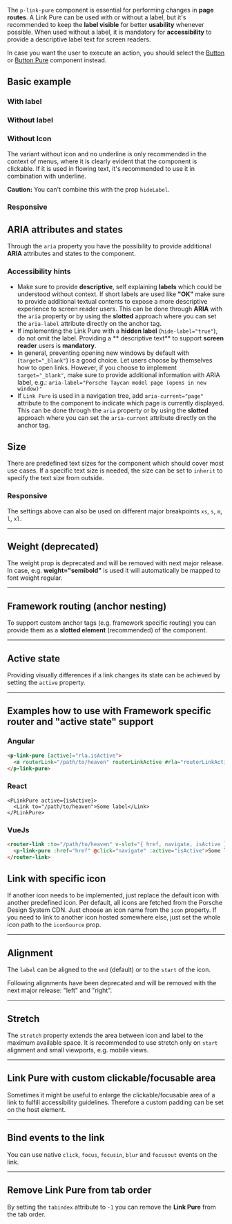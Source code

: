 <ComponentHeading name="Link Pure"></ComponentHeading>

The `p-link-pure` component is essential for performing changes in **page routes**. A Link Pure can be used with or
without a label, but it's recommended to keep the **label visible** for better **usability** whenever possible. When
used without a label, it is mandatory for **accessibility** to provide a descriptive label text for screen readers.

In case you want the user to execute an action, you should select the [Button](components/button) or
[Button Pure](components/button-pure) component instead.

<TableOfContents></TableOfContents>

## Basic example

### With label

<Playground :markup="withLabel" :config="configInline"></Playground>

### Without label

<Playground :markup="withoutLabel" :config="configInline"></Playground>

### Without Icon

The variant without icon and no underline is only recommended in the context of menus, where it is clearly evident that
the component is clickable. If it is used in flowing text, it's recommended to use it in combination with underline.

**Caution:** You can't combine this with the prop `hideLabel`.

<Playground :markup="withoutIcon" :config="configInline"></Playground>

### Responsive

<Playground :markup="responsive" :config="config"></Playground>

## ARIA attributes and states

Through the `aria` property you have the possibility to provide additional **ARIA** attributes and states to the
component.

<Playground :markup="accessibility" :config="config"></Playground>

### <A11yIcon></A11yIcon> Accessibility hints

- Make sure to provide **descriptive**, self explaining **labels** which could be understood without context. If short
  labels are used like **"OK"** make sure to provide additional textual contents to expose a more descriptive experience
  to screen reader users. This can be done through **ARIA** with the `aria` property or by using the **slotted**
  approach where you can set the `aria-label` attribute directly on the anchor tag.
- If implementing the Link Pure with a **hidden label** (`hide-label="true"`), do not omit the label. Providing a **
  descriptive text** to support **screen reader** users is **mandatory**.
- In general, preventing opening new windows by default with (`target="_blank"`) is a good choice. Let users choose by
  themselves how to open links. However, if you choose to implement `target="_blank"`, make sure to provide additional
  information with ARIA label, e.g.: `aria-label="Porsche Taycan model page (opens in new window)"`
- If `Link Pure` is used in a navigation tree, add `aria-current="page"` attribute to the component to indicate which
  page is currently displayed. This can be done through the `aria` property or by using the **slotted** approach where
  you can set the `aria-current` attribute directly on the anchor tag.

## Size

There are predefined text sizes for the component which should cover most use cases. If a specific text size is needed,
the size can be set to `inherit` to specify the text size from outside.

<Playground :markup="sizeMarkup" :config="config">
  <PlaygroundSelect v-model="size" :values="sizes" name="size"></PlaygroundSelect>
</Playground>

### Responsive

The settings above can also be used on different major breakpoints `xs`, `s`, `m`, `l`, `xl`.

<Playground :markup="sizeResponsive" :config="config"></Playground>

---

## Weight (deprecated)

<Notification heading="Important note" heading-tag="h3" state="error">
  The weight prop is deprecated and will be removed with next major release.
  In case, e.g. <b>weight="semibold"</b> is used it will automatically be mapped to font weight regular.
</Notification>

---

## Framework routing (anchor nesting)

To support custom anchor tags (e.g. framework specific routing) you can provide them as a **slotted element**
(recommended) of the component.

<Playground :markup="routing" :config="config"></Playground>

---

## Active state

Providing visually differences if a link changes its state can be achieved by setting the `active` property.

<Playground :markup="activeHref" :config="config"></Playground>

---

## Examples how to use with Framework specific router and "active state" support

### Angular

```html
<p-link-pure [active]="rla.isActive">
  <a routerLink="/path/to/heaven" routerLinkActive #rla="routerLinkActive"></a>
</p-link-pure>
```

### React

```tsx
<PLinkPure active={isActive}>
  <Link to="/path/to/heaven">Some label</Link>
</PLinkPure>
```

### VueJs

```html
<router-link :to="/path/to/heaven" v-slot="{ href, navigate, isActive }">
  <p-link-pure :href="href" @click="navigate" :active="isActive">Some label</p-link-pure>
</router-link>
```

## Link with specific icon

If another icon needs to be implemented, just replace the default icon with another predefined icon. Per default, all
icons are fetched from the Porsche Design System CDN. Just choose an icon name from the `icon` property. If you need to
link to another icon hosted somewhere else, just set the whole icon path to the `iconSource` prop.

<Playground :markup="icon" :config="configInline"></Playground>

---

## Alignment

The `label` can be aligned to the `end` (default) or to the `start` of the icon.

<Notification heading="Deprecation hint" heading-tag="h3" state="warning">
  Following alignments have been deprecated and will be removed with the next major release: "left" and "right".
</Notification>

<Playground :markup="alignLabelMarkup" :config="config">
  <PlaygroundSelect v-model="alignLabel" :values="alignLabels" name="alignLabel"></PlaygroundSelect>
</Playground>

---

## Stretch

The `stretch` property extends the area between icon and label to the maximum available space. It is recommended to use
stretch only on `start` alignment and small viewports, e.g. mobile views.

<Playground :markup="stretchMarkup" :config="config">
  <PlaygroundSelect v-model="stretch" :values="stretches" name="stretch and align-label"></PlaygroundSelect>
</Playground>

---

## Link Pure with custom clickable/focusable area

Sometimes it might be useful to enlarge the clickable/focusable area of a link to fulfill accessibility guidelines.
Therefore a custom padding can be set on the host element.

<Playground :markup="clickableArea" :config="configInline"></Playground>

---

## Bind events to the link

You can use native `click`, `focus`, `focusin`, `blur` and `focusout` events on the link.

<Playground :markup="events" :config="config"></Playground>

---

## Remove Link Pure from tab order

By setting the `tabindex` attribute to `-1` you can remove the **Link Pure** from the tab order.

<Playground :markup="taborder" :config="configInline"></Playground>

<script lang="ts">
import Vue from 'vue';
import Component from 'vue-class-component';
import { TEXT_SIZES } from '../../utils/typography/text-size';
import { ALIGN_LABELS, ALIGN_LABELS_DEPRECATED } from '../../utils'; 

@Component
export default class Code extends Vue {
  config = { themeable: true };
  configInline = { ...this.config, spacing: 'inline' };

  stretch = 'stretch="true" align-label="start"';
  stretches = [
    'stretch="true" align-label="start"',
    'stretch="true" align-label="end"',
    'stretch="false" align-label="start"',
    'stretch="false" align-label="end"',
    'stretch="{ base: true, l: false }" align-label="start"',
  ];

  withLabel =
`<p-link-pure href="https://porsche.com">Some label</p-link-pure>
<p-link-pure underline="true" href="https://porsche.com">Some label</p-link-pure>`;

  withoutLabel =
`<p-link-pure hide-label="true" href="https://porsche.com">Some label</p-link-pure>
<p-link-pure hide-label="true" underline="true" href="https://porsche.com">Some label</p-link-pure>`;

  responsive =
`<p-link-pure href="https://porsche.com" hide-label="{ base: true, l: false }">Some label</p-link-pure>`;

  accessibility = 
`<p-link-pure href="https://porsche.com" aria="{ 'aria-label': 'Some more descriptive label' }">Some label</p-link-pure>`;

  withoutIcon =
`<p-link-pure icon="none" href="https://porsche.com">Some label</p-link-pure>
<p-link-pure icon="none" underline="true" href="https://porsche.com">Some label</p-link-pure>`;

  size = 'medium';
  sizes = TEXT_SIZES;
  get sizeMarkup() {
    const style =this.size === 'inherit' ? ' style="font-size: 3rem;"' : '';
    return `<p-link-pure href="https://porsche.com" size="${this.size}"${style}>Some label</p-link-pure>`;
  }

  sizeResponsive =
`<p-link-pure href="https://porsche.com" size="{ base: 'small', l: 'medium' }">Some label</p-link-pure>`;

  routing =
`<p-link-pure>
  <a href="https://porsche.com">Some label</a>
</p-link-pure>`;

  activeHref =
`<p-link-pure active="true" href="https://porsche.com">Some label</p-link-pure>`;

  activeWithoutHref =
`<p-link-pure active="true">Some label</p-link-pure>`;

  icon =
`<p-link-pure href="https://porsche.com" icon="phone">Some label</p-link-pure>
<p-link-pure icon-source="${require('../../assets/icon-custom-kaixin.svg')}" hide-label="true" href="https://porsche.com">Some label</p-link-pure>`;

  clickableArea =
`<p-link-pure href="https://porsche.com" style="padding: 1rem;">Some label</p-link-pure>
<p-link-pure href="https://porsche.com" hide-label="true" style="padding: 1rem;">Some label</p-link-pure>
<p-link-pure style="padding: 1rem;">
  <a href="https://porsche.com">Some label</a>
</p-link-pure>
<p-link-pure hide-label="true" style="padding: 1rem;">
  <a href="https://porsche.com">Some label</a>
</p-link-pure>`;

  alignLabel = 'start';
  alignLabels = [...ALIGN_LABELS.map(item => ALIGN_LABELS_DEPRECATED.includes(item) ? item + ' (deprecated)' : item), "{ base: 'start', l: 'end' }"];
  get alignLabelMarkup() {
    return `<p-link-pure align-label="${this.alignLabel}" href="https://porsche.com">Some label</p-link-pure>`;
  };

  get stretchMarkup() {
    return `<p-link-pure ${this.stretch} href="https://porsche.com">Some label</p-link-pure>`;
  };

  events =
`<p-link-pure
  href="https://porsche.com"
  onclick="alert('click'); return false;"
  onfocus="console.log('focus')"
  onfocusin="console.log('focusin')"
  onblur="console.log('blur')"
  onfocusout="console.log('focusout')"
>Some label</p-link-pure>`;

  taborder =
`<p-link-pure href="https://porsche.com">Some label</p-link-pure>
<p-link-pure href="https://porsche.com" tabindex="-1">Some label</p-link-pure>
<p-link-pure href="https://porsche.com">Some label</p-link-pure>`;
}
</script>

<style scoped lang="scss">
  :deep(.example-link) {
    display: inline-block;
    outline: none;
    text-decoration: none;
  }
</style>
